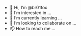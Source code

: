 - 👋 Hi, I’m @br01fox
- 👀 I’m interested in ...
- 🌱 I’m currently learning ...
- 💞️ I’m looking to collaborate on ...
- 📫 How to reach me ...

<!---
br01fox/br01fox is a ✨ special ✨ repository Love learning Unix! Love the terminal!
--->
